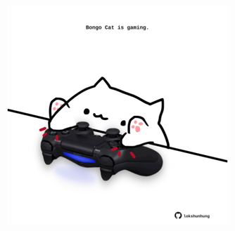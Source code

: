 <!-- built at 22/04/2022, 19:00:54 UTC -->
<p align="center">
  <img width="500" height="500" src="./ReadmeImage.svg">
</p>
